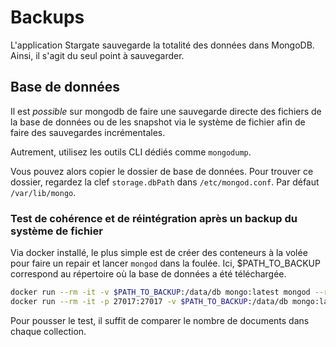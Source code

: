 # Backups

L'application Stargate sauvegarde la totalité des données dans MongoDB. Ainsi, il s'agit du seul point à sauvegarder.

## Base de données

Il est _possible_ sur mongodb de faire une sauvegarde directe des fichiers de la base de données ou de les snapshot via le système de fichier afin de faire des sauvegardes incrémentales.

Autrement, utilisez les outils CLI dédiés comme `mongodump`.

Vous pouvez alors copier le dossier de base de données. Pour trouver ce dossier, regardez la clef `storage.dbPath` dans `/etc/mongod.conf`.
Par défaut `/var/lib/mongo`.

### Test de cohérence et de réintégration après un backup du système de fichier

Via docker installé, le plus simple est de créer des conteneurs à la volée pour faire un repair et lancer `mongod` dans la foulée.
Ici, $PATH_TO_BACKUP correspond au répertoire où la base de données a été téléchargée.

```bash
docker run --rm -it -v $PATH_TO_BACKUP:/data/db mongo:latest mongod --repair
docker run --rm -it -p 27017:27017 -v $PATH_TO_BACKUP:/data/db mongo:latest mongod
```

Pour pousser le test, il suffit de comparer le nombre de documents dans chaque collection.
